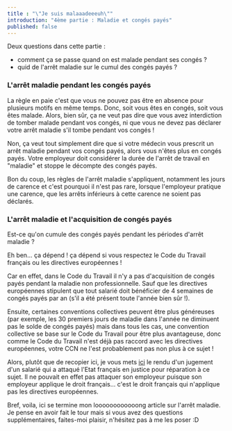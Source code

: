 ```yaml
---
title : "\"Je suis malaaadeeeuh\""
introduction: "4ème partie : Maladie et congés payés"
published: false
---
```


Deux questions dans cette partie :
 - comment ça se passe quand on est malade pendant ses congés ?
 - quid de l'arrêt maladie sur le cumul des congés payés ?

### L'arrêt maladie pendant les congés payés

La règle en paie c'est que vous ne pouvez pas être en absence pour plusieurs motifs en même temps. Donc, soit vous êtes en congés, soit vous êtes malade. Alors, bien sûr, ça ne veut pas dire que vous avez interdiction de tomber malade pendant vos congés, ni que vous ne devez pas déclarer votre arrêt maladie s'il tombe pendant vos congés !

Non, ça veut tout simplement dire que si votre médecin vous prescrit un arrêt maladie pendant vos congés payés, alors vous n'êtes plus en congés payés. Votre employeur doit considérer la durée de l'arrêt de travail en "maladie" et stoppe le décompte des congés payés.

Bon du coup, les règles de l'arrêt maladie s'appliquent, notamment les jours de carence et c'est pourquoi il n'est pas rare, lorsque l'employeur pratique une carence, que les arrêts inférieurs à cette carence ne soient pas déclarés.


### L'arrêt maladie et l'acquisition de congés payés

Est-ce qu'on cumule des congés payés pendant les périodes d'arrêt maladie ?

Eh ben... ça dépend ! ça dépend si vous respectez le Code du Travail français ou les directives européennes !

Car en effet, dans le Code du Travail il n'y a pas d'acquisition de congés payés pendant la maladie non professionnelle. Sauf que les directives européennes stipulent que tout salarié doit bénéficier de 4 semaines de congés payés par an (s'il a été présent toute l'année bien sûr !).

Ensuite, certaines conventions collectives peuvent être plus généreuses (par exemple, les 30 premiers jours de maladie dans l'année ne diminuent pas le solde de congés payés) mais dans tous les cas, une convention collective se base sur le Code du Travail pour être plus avantageuse, donc comme le Code du Travail n'est déjà pas raccord avec les directives européennes, votre CCN ne l'est probablement pas non plus à ce sujet !

Alors, plutôt que de recopier ici, je vous mets [ici](http://www.editions-tissot.fr/actualite/droit-du-travail-article.aspx?secteur=PME&id_art=7621&titre=Non+acquisition+de+cong%C3%A9s+pay%C3%A9s+durant+un+arr%C3%AAt+maladie+%3A+l%E2%80%99Etat+condamn%C3%A9) le rendu d'un jugement d'un salarié qui a attaqué l'Etat français en justice pour réparation à ce sujet. Il ne pouvait en effet pas attaquer son employeur puisque son employeur applique le droit français... c'est le droit français qui n'applique pas les directives européennes.

Bref, voila, ici se termine mon loooooooooooong article sur l'arrêt maladie. Je pense en avoir fait le tour mais si vous avez des questions supplémentaires, faites-moi plaisir, n'hésitez pas à me les poser :D
